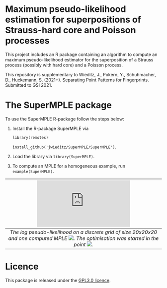 # Maximum pseudo-likelihood estimation for superpositions of Strauss-hard core and Poisson processes

This project includes an R package containing an algorithm to compute an maximum pseudo-likelihood estimator for the superposition of a Strauss process (possibly with hard core) and a Poisson process. 

This repository is supplementary to Wieditz, J., Pokern, Y., Schuhmacher, D., Huckemann, S. (2021+). Separating Point Patterns for Fingerprints. Submitted to GSI 2021.

# The SuperMPLE package

To use the SuperMPLE R-package follow the steps below:

1. Install the R-package SuperMPLE via

	`library(remotes)`

	`install_github('jwieditz/SuperMPLE/SuperMPLE')`.
	
2. Load the library via `library(SuperMPLE)`.

3. To compute an MPLE for a homogeneous example, run `example(SuperMPLE)`.

| ![PL example](https://github.com/jwieditz/SuperMPLE/blob/main/mple-example.html) |
| :----------------------------------------------------------: |
| *The log pseudo-likelihood on a discrete grid of size 20x20x20 and one computed MPLE <img src="https://render.githubusercontent.com/render/math?math=\hat\theta = (0.29, 1, 32.78)">. The optimisation was started in the point <img src="https://render.githubusercontent.com/render/math?math=\theta_0 = (1, 0.4, 12)">.* |



# Licence

This package is released under the [GPL3.0 licence](https://github.com/jwieditz/SuperMPLE/blob/main/license).

